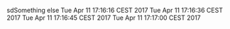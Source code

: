 sdSomething else
Tue Apr 11 17:16:16 CEST 2017
Tue Apr 11 17:16:36 CEST 2017
Tue Apr 11 17:16:45 CEST 2017
Tue Apr 11 17:17:00 CEST 2017
